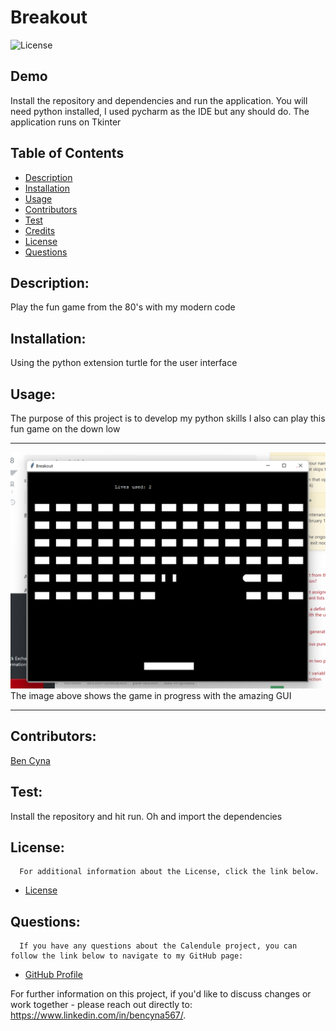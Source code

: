 # Breakout 

![License](https://img.shields.io/badge/License-MIT-blue.svg "License Badge")

## Demo
Install the repository and dependencies and run the application. You will need python installed, I used pycharm as the IDE but any should do. The application runs on Tkinter

## Table of Contents

- [Description](#description)
- [Installation](#installation)
- [Usage](#usage)
- [Contributors](#contributors)
- [Test](#test)
- [Credits](#credits)
- [License](#license)
- [Questions](#questions)

## Description:
Play the fun game from the 80's with my modern code


## Installation:
Using the python extension turtle for the user interface

## Usage:
The purpose of this project is to develop my python skills
I also can play this fun game on the down low

***
![image of application running in console](./assets/screenshot1.png)  
The image above shows the game in progress with the amazing GUI

***



## Contributors:

[Ben Cyna](https://github.com/bencyna/)

## Test:
Install the repository and hit run. Oh and import the dependencies 



## License:

      For additional information about the License, click the link below.

- [License](https://opensource.org/licenses/MIT)

## Questions:

      If you have any questions about the Calendule project, you can follow the link below to navigate to my GitHub page:

- [GitHub Profile](https://github.com/bencyna)

For further information on this project, if you'd like to discuss changes or work together - please reach out directly to: https://www.linkedin.com/in/bencyna567/.